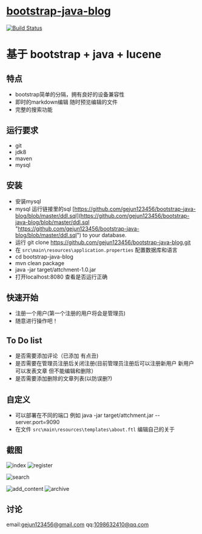 # [bootstrap-java-blog](https://brucege.com) 

[![Build Status](https://travis-ci.org/gejun123456/bootstrap-java-blog.svg?branch=master)](https://travis-ci.org/gejun123456/bootstrap-java-blog)
<h1>基于 bootstrap + java + lucene</h1>  

特点
---
- bootstrap简单的分隔，拥有良好的设备兼容性
- 即时的markdown编辑 随时预览编辑的文件
- 完整的搜索功能

运行要求
----
- git
- jdk8
- maven
- mysql

安装
---
- 安装mysql
- mysql 运行链接里的sql [https://github.com/gejun123456/bootstrap-java-blog/blob/master/ddl.sql](https://github.com/gejun123456/bootstrap-java-blog/blob/master/ddl.sql "https://github.com/gejun123456/bootstrap-java-blog/blob/master/ddl.sql") to your database.
- 运行 git clone https://github.com/gejun123456/bootstrap-java-blog.git  
- 在 `src\main\resources\application.properties` 配置数据库和语言
- cd bootstrap-java-blog
- mvn clean package
- java -jar target/attchment-1.0.jar
- 打开localhost:8080 查看是否运行正确

快速开始
----
- 注册一个用户(第一个注册的用户将会是管理员)
- 随意进行操作吧！

To Do list
----------

- 是否需要添加评论（已添加 有点丑)
- 是否需要在管理员注册后关闭注册(目前管理员注册后可以注册新用户 新用户可以发表文章 但不能编辑和删除）
- 是否需要添加删除的文章列表(以防误删?)

自定义
---
- 可以部署在不同的端口 例如 java -jar target/attchment.jar --server.port=9090
- 在文件 `src\main\resources\templates\about.ftl` 编辑自己的关于

截图
---
![index](https://github.com/gejun123456/bootstrap-java-blog/blob/master/screencut/index.png)
![register](https://github.com/gejun123456/bootstrap-java-blog/blob/master/screencut/register.png)

![search](https://github.com/gejun123456/bootstrap-java-blog/blob/master/screencut/search.png)

![add_content](https://github.com/gejun123456/bootstrap-java-blog/blob/master/screencut/add_content.png)
![archive](https://github.com/gejun123456/bootstrap-java-blog/blob/master/screencut/archive.png)


讨论
---
email:gejun123456@gmail.com
qq:1098632410@qq.com